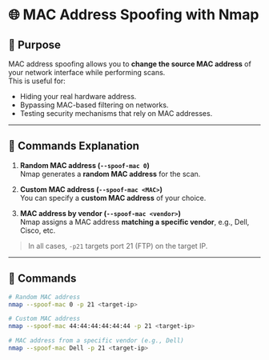 # 🌐 MAC Address Spoofing with Nmap

## 🔹 Purpose
MAC address spoofing allows you to **change the source MAC address** of your network interface while performing scans.  
This is useful for:
- Hiding your real hardware address.  
- Bypassing MAC-based filtering on networks.  
- Testing security mechanisms that rely on MAC addresses.  

---

## 🔹 Commands Explanation

1. **Random MAC address (`--spoof-mac 0`)**  
   Nmap generates a **random MAC address** for the scan.

2. **Custom MAC address (`--spoof-mac <MAC>`)**  
   You can specify a **custom MAC address** of your choice.

3. **MAC address by vendor (`--spoof-mac <vendor>`)**  
   Nmap assigns a MAC address **matching a specific vendor**, e.g., Dell, Cisco, etc.

> In all cases, `-p21` targets port 21 (FTP) on the target IP.

---

## 🔹 Commands

```bash
# Random MAC address
nmap --spoof-mac 0 -p 21 <target-ip>

# Custom MAC address
nmap --spoof-mac 44:44:44:44:44:44 -p 21 <target-ip>

# MAC address from a specific vendor (e.g., Dell)
nmap --spoof-mac Dell -p 21 <target-ip>
